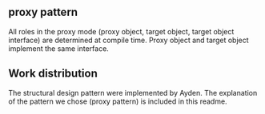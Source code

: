 ## proxy pattern
All roles in the proxy mode (proxy object, target object, target object interface) are determined at compile time. Proxy object and target object implement the same interface.

## Work distribution
The structural design pattern were implemented by Ayden. The explanation of the pattern we chose (proxy pattern) is included in this readme.